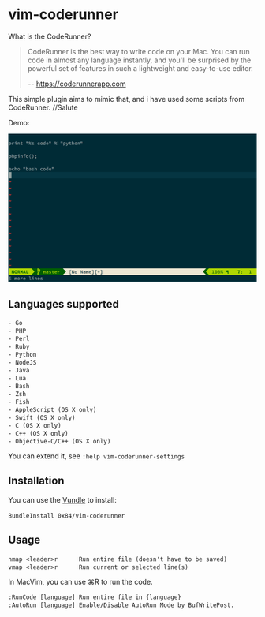 vim-coderunner
===============

What is the CodeRunner?
> CodeRunner is the best way to write code on your Mac. You can run code in almost any language instantly, and you'll be surprised by the powerful set of features in such a lightweight and easy-to-use editor.
> 
> -- https://coderunnerapp.com

This simple plugin aims to mimic that, and i have used some scripts from CodeRunner. //Salute

Demo:

[![gif with examples](https://raw.githubusercontent.com/0x84/vim-coderunner/master/demo.gif)](https://raw.githubusercontent.com/0x84/vim-coderunner/master/demo.gif)

## Languages supported

    - Go
    - PHP
    - Perl
    - Ruby
    - Python
    - NodeJS
    - Java
    - Lua
    - Bash
    - Zsh
    - Fish
    - AppleScript (OS X only)
    - Swift (OS X only)
    - C (OS X only)
    - C++ (OS X only)
    - Objective-C/C++ (OS X only)

You can extend it, see `:help vim-coderunner-settings`

## Installation

You can use the [Vundle](https://github.com/VundleVim/Vundle.Vim) to install:

`BundleInstall 0x84/vim-coderunner`

## Usage

    nmap <leader>r      Run entire file (doesn't have to be saved)
    vmap <leader>r      Run current or selected line(s)

In MacVim, you can use ⌘R to run the code.

    :RunCode [language]	Run entire file in {language}
    :AutoRun [language]	Enable/Disable AutoRun Mode by BufWritePost.


